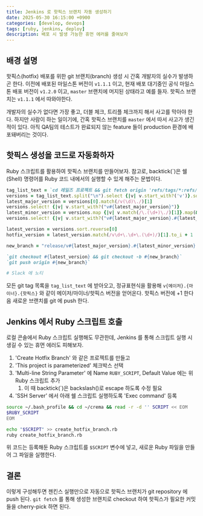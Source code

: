 ```yaml
---
title: Jenkins 로 핫픽스 브랜치 자동 생성하기
date: 2025-05-30 16:15:00 +0900
categories: [develop, devops]
tags: [ruby, jenkins, deploy]
description: 배포 시 발생 가능한 휴먼 에러를 줄여보자
---
```


## 배경 설명
핫픽스(hotfix) 배포를 위한 git 브랜치(branch) 생성 시 간혹 개발자의 실수가 발생하곤 한다. 이전에 배포된 마일스톤 버전이 `v1.1.1` 이고, 현재 배포 대기중인 공식 마일스톤 배포 버전이 `v1.2.0` 이고, `master` 브랜치에 머지된 상태라고 예를 들자. 핫픽스 브랜치는 `v1.1.1` 에서 따와야한다.

개발자의 실수가 없다면 가장 좋고, 더블 체크, 트리플 체크까지 해서 사고를 막아야 한다. 하지만 사람이 하는 일이기에, 간혹 핫픽스 브랜치를 `master` 에서 따서 사고가 생긴 적이 있다. 아직 QA팀의 테스트가 완료되지 않는 feature 들이 production 환경에 배포돼버리는 것이다.

## 핫픽스 생성을 코드로 자동화하자
Ruby 스크립트를 활용하여 핫픽스 브랜치를 만들어보자. 참고로, backtick(`)은 쉘(Shell) 명령어를 Ruby 코드 내에서의 실행할 수 있게 해주는 문법이다.

```ruby
tag_list_text = `cd 레일즈 프로젝트 && git fetch origin 'refs/tags/*:refs/tags/*' && git tag`
versions = tag_list_text.split("\n").select {|v| v.start_with?('v')}.sort.reverse
latest_major_version = versions[0].match(/v(\d)\./)[1]
versions.select! {|v| v.start_with?("v#{latest_major_version}")}
latest_minor_version = versions.map {|v| v.match(/\.(\d+)\./)[1]}.map(&:to_i).max
versions.select! {|v| v.start_with?("v#{latest_major_version}.#{latest_minor_version}")}

latest_version = versions.sort.reverse[0]
hotfix_version = latest_version.match(/v\d+\.\d+\.(\d+)/)[1].to_i + 1

new_branch = "release/v#{latest_major_version}.#{latest_minor_version}.#{hotfix_version}"

`git checkout #{latest_version} && git checkout -b #{new_branch}`
`git push origin #{new_branch}`

# Slack 에 노티
```

모든 git tag 목록을 `tag_list_text` 에 받아오고, 정규표현식을 활용해 `v{메이저}.{마이너}.{핫픽스}` 와 같이 메이저/마이너/핫픽스 버전을 얻어온다. 핫픽스 버전에 +1 한다음 새로운 브랜치를 git 에 push 한다.

## Jenkins 에서 Ruby 스크립트 호출

로컬 콘솔에서 Ruby 스크립트 실행해도 무관한데, Jenkins 를 통해 스크립트 실행 시 생길 수 있는 휴먼 에러도 피해보자.

1. 'Create Hotfix Branch' 와 같은 프로젝트를 만들고
2. 'This project is parameterized' 체크박스 선택
3. 'Multi-line String Parameter' 에 Name `RUBY_SCRIPT`, Default Value 에는 위 Ruby 스크립트 추가
    1. 이 때 backtick(`)은 backslash(\)로 escape 하도록 수정 필요
4. 'SSH Server' 에서 아래 쉘 스크립트 실행하도록 'Exec command' 등록

```bash
source ~/.bash_profile && cd ~/crema && read -r -d '' SCRIPT << EOM
$RUBY_SCRIPT
EOM

echo "$SCRIPT" >> create_hotfix_branch.rb
ruby create_hotfix_branch.rb
```

위 코드는 등록해둔 Ruby 스크립트를 `$SCRIPT` 변수에 넣고, 새로운 Ruby 파일을 만들어 그 파일을 실행한다.

## 결론

이렇게 구성해두면 젠킨스 실행만으로 자동으로 핫픽스 브랜치가 git repository 에 push 된다. `git fetch` 를 통해 생성한 브랜치로 checkout 하여 핫픽스가 필요한 커밋들을 cherry-pick 하면 된다.